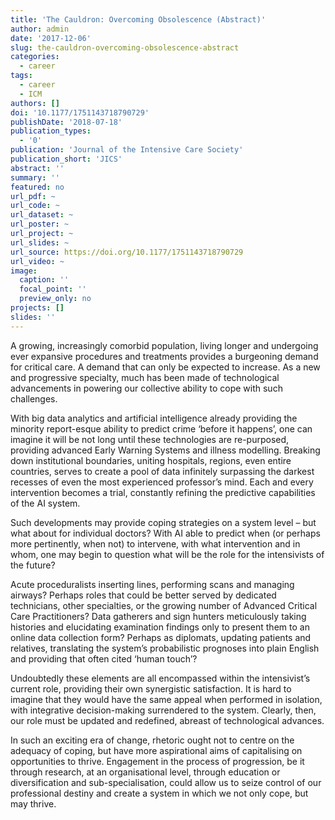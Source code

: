```yaml
---
title: 'The Cauldron: Overcoming Obsolescence (Abstract)'
author: admin
date: '2017-12-06'
slug: the-cauldron-overcoming-obsolescence-abstract
categories:
  - career
tags:
  - career
  - ICM
authors: []
doi: '10.1177/1751143718790729'
publishDate: '2018-07-18'
publication_types:
  - '0'
publication: 'Journal of the Intensive Care Society'
publication_short: 'JICS'
abstract: ''
summary: ''
featured: no
url_pdf: ~
url_code: ~
url_dataset: ~
url_poster: ~
url_project: ~
url_slides: ~
url_source: https://doi.org/10.1177/1751143718790729
url_video: ~
image:
  caption: ''
  focal_point: ''
  preview_only: no
projects: []
slides: ''
---
```

A growing, increasingly comorbid population, living longer and undergoing ever expansive procedures and treatments provides a burgeoning demand for critical care. A demand that can only be expected to increase. As a new and progressive specialty, much has been made of technological advancements in powering our collective ability to cope with such challenges.

With big data analytics and artificial intelligence already providing the minority report-esque ability to predict crime ‘before it happens’, one can imagine it will be not long until these technologies are re-purposed, providing advanced Early Warning Systems and illness modelling. Breaking down institutional boundaries, uniting hospitals, regions, even entire countries, serves to create a pool of data infinitely surpassing the darkest recesses of even the most experienced professor’s mind. Each and every intervention becomes a trial, constantly refining the predictive capabilities of the AI system.

Such developments may provide coping strategies on a system level – but what about for individual doctors? With AI able to predict when (or perhaps more pertinently, when not) to intervene, with what intervention and in whom, one may begin to question what will be the role for the intensivists of the future?

Acute proceduralists inserting lines, performing scans and managing airways? Perhaps roles that could be better served by dedicated technicians, other specialties, or the growing number of Advanced Critical Care Practitioners? Data gatherers and sign hunters meticulously taking histories and elucidating examination findings only to present them to an online data collection form? Perhaps as diplomats, updating patients and relatives, translating the system’s probabilistic prognoses into plain English and providing that often cited ‘human touch’?

Undoubtedly these elements are all encompassed within the intensivist’s current role, providing their own synergistic satisfaction. It is hard to imagine that they would have the same appeal when performed in isolation, with integrative decision-making surrendered to the system. Clearly, then, our role must be updated and redefined, abreast of technological advances.

In such an exciting era of change, rhetoric ought not to centre on the adequacy of coping, but have more aspirational aims of capitalising on opportunities to thrive. Engagement in the process of progression, be it through research, at an organisational level, through education or diversification and sub-specialisation, could allow us to seize control of our professional destiny and create a system in which we not only cope, but may thrive.
